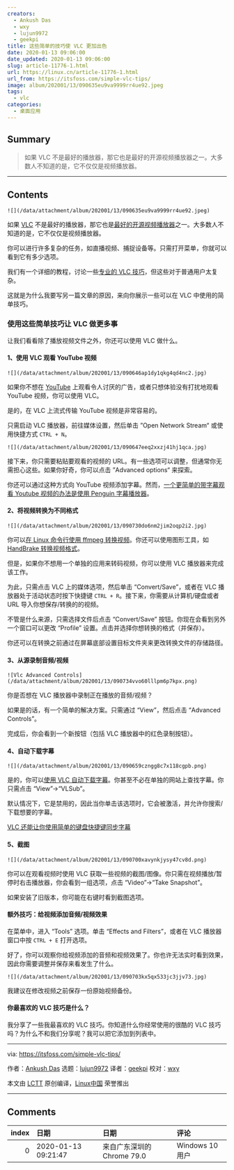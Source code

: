 ```yaml
---
creators:
  - Ankush Das
  - wxy
  - lujun9972
  - geekpi
title: 这些简单的技巧使 VLC 更加出色
date: 2020-01-13 09:06:00
date_updated: 2020-01-13 09:06:00
slug: article-11776-1.html
url: https://linux.cn/article-11776-1.html
url_from: https://itsfoss.com/simple-vlc-tips/
image: album/202001/13/090635eu9va9999rr4ue92.jpeg
tags:
  - vlc
categories:
  - 桌面应用
---
```


## Summary

> 如果 VLC 不是最好的播放器，那它也是最好的开源视频播放器之一。大多数人不知道的是，它不仅仅是视频播放器。

***

<!-- more -->

## Contents

`![](/data/attachment/album/202001/13/090635eu9va9999rr4ue92.jpeg)`

如果 [VLC](https://www.videolan.org/) 不是最好的播放器，那它也是[最好的开源视频播放器](https://itsfoss.com/video-players-linux/)之一。大多数人不知道的是，它不仅仅是视频播放器。

你可以进行许多复杂的任务，如直播视频、捕捉设备等。只需打开菜单，你就可以看到它有多少选项。

我们有一个详细的教程，讨论一些[专业的 VLC 技巧](https://itsfoss.com/vlc-pro-tricks-linux/)，但这些对于普通用户太复杂。

这就是为什么我要写另一篇文章的原因，来向你展示一些可以在 VLC 中使用的简单技巧。

### 使用这些简单技巧让 VLC 做更多事

让我们看看除了播放视频文件之外，你还可以使用 VLC 做什么。

#### 1、使用 VLC 观看 YouTube 视频

`![](/data/attachment/album/202001/13/090646ap1dy1qkg4qd4nc2.jpg)`

如果你不想在 [YouTube](https://www.youtube.com/) 上观看令人讨厌的广告，或者只想体验没有打扰地观看 YouTube 视频，你可以使用 VLC。

是的，在 VLC 上流式传输 YouTube 视频是非常容易的。

只需启动 VLC 播放器，前往媒体设置，然后单击 ”Open Network Stream“ 或使用快捷方式 `CTRL + N`。

`![](/data/attachment/album/202001/13/090647eeq2xxzj41hj1qca.jpg)`

接下来，你只需要粘贴要观看的视频的 URL。有一些选项可以调整，但通常你无需担心这些。如果你好奇，你可以点击 ”Advanced options“ 来探索。

你还可以通过这种方式向 YouTube 视频添加字幕。然而，[一个更简单的带字幕观看 Youtube 视频的办法是使用 Penguin 字幕播放器](https://itsfoss.com/penguin-subtitle-player/)。

#### 2、将视频转换为不同格式

`![](/data/attachment/album/202001/13/090730do6nm2jim2oqp2i2.jpg)`

你可以[在 Linux 命令行使用 ffmpeg 转换视频](https://itsfoss.com/ffmpeg/)。你还可以使用图形工具，如 [HandBrake 转换视频格式](https://itsfoss.com/handbrake/)。

但是，如果你不想用一个单独的应用来转码视频，你可以使用 VLC 播放器来完成该工作。

为此，只需点击 VLC 上的媒体选项，然后单击 “Convert/Save”，或者在 VLC 播放器处于活动状态时按下快捷键 `CTRL + R`。接下来，你需要从计算机/硬盘或者 URL 导入你想保存/转换的的视频。

不管是什么来源，只需选择文件后点击 “Convert/Save” 按钮。你现在会看到另外一个窗口可以更改 “Profile” 设置。点击并选择你想转换的格式（并保存）。

你还可以在转换之前通过在屏幕底部设置目标文件夹来更改转换文件的存储路径。

#### 3、从源录制音频/视频

`![Vlc Advanced Controls](/data/attachment/album/202001/13/090734vvo60lllpm6p7kpx.png)`

你是否想在 VLC 播放器中录制正在播放的音频/视频？

如果是的话，有一个简单的解决方案。只需通过 “View”，然后点击 “Advanced Controls”。

完成后，你会看到一个新按钮（包括 VLC 播放器中的红色录制按钮）。

#### 4、自动下载字幕

`![](/data/attachment/album/202001/13/090659czngg8c7x118cgpb.png)`

是的，你可以[使用 VLC 自动下载字幕](https://itsfoss.com/download-subtitles-automatically-vlc-media-player-ubuntu/)。你甚至不必在单独的网站上查找字幕。你只需点击 “View”->“VLSub”。

默认情况下，它是禁用的，因此当你单击该选项时，它会被激活，并允许你搜索/下载想要的字幕。

[VLC 还能让你使用简单的键盘快捷键同步字幕](https://itsfoss.com/how-to-synchronize-subtitles-with-movie-quick-tip/)

#### 5、截图

`![](/data/attachment/album/202001/13/090700xavynkjysy47cv8d.png)`

你可以在观看视频时使用 VLC 获取一些视频的截图/图像。你只需在视频播放/暂停时右击播放器，你会看到一组选项，点击 “Video”->“Take Snapshot”。

如果安装了旧版本，你可能在右键时看到截图选项。

#### 额外技巧：给视频添加音频/视频效果

在菜单中，进入 “Tools” 选项。单击 “Effects and Filters”，或者在 VLC 播放器窗口中按 `CTRL + E` 打开选项。

好了，你可以观察你给视频添加的音频和视频效果了。你也许无法实时看到效果，因此你需要调整并保存来看发生了什么。

`![](/data/attachment/album/202001/13/090703kx5qx533jc3jjv73.jpg)`

我建议在修改视频之前保存一份原始视频备份。

#### 你最喜欢的 VLC 技巧是什么？

我分享了一些我最喜欢的 VLC 技巧。你知道什么你经常使用的很酷的 VLC 技巧吗？为什么不和我们分享呢？我可以把它添加到列表中。

---

via: <https://itsfoss.com/simple-vlc-tips/>

作者：[Ankush Das](https://itsfoss.com/author/ankush/) 选题：[lujun9972](https://github.com/lujun9972) 译者：[geekpi](https://github.com/geekpi) 校对：[wxy](https://github.com/wxy)

本文由 [LCTT](https://github.com/LCTT/TranslateProject) 原创编译，[Linux中国](https://linux.cn/) 荣誉推出

***

## Comments

|   index | 日期                | 日期                                       | 评论   |
|--------:|:--------------------|:-------------------------------------------|:-------|
|       0 | 2020-01-13 09:21:47 | 来自广东深圳的 Chrome 79.0|Windows 10 用户 | 赞     |
